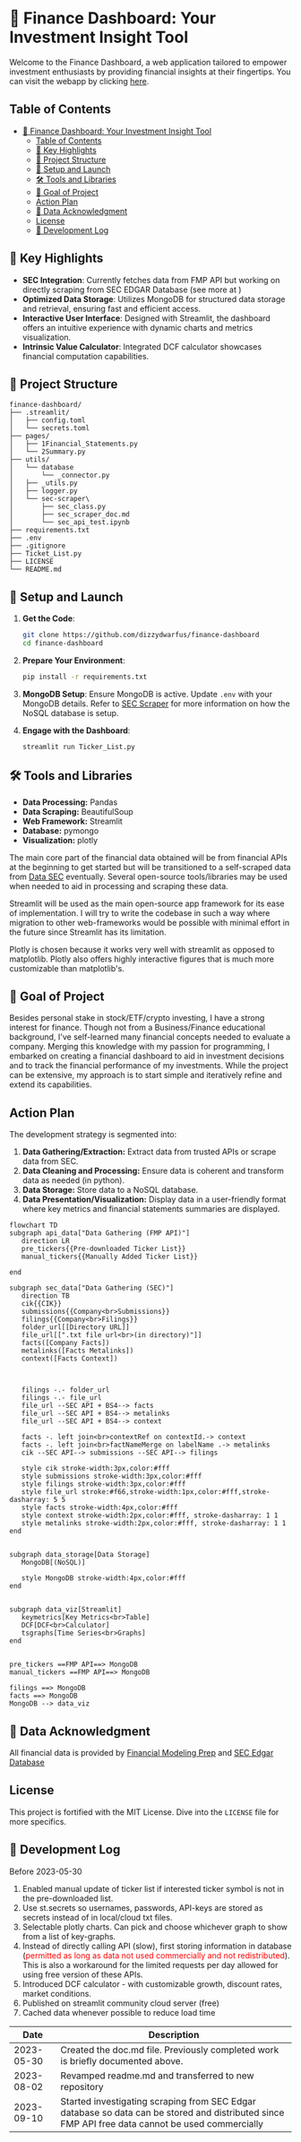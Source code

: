 # 🌟 Finance Dashboard: Your Investment Insight Tool

Welcome to the Finance Dashboard, a web application tailored to empower investment enthusiasts by providing financial insights at their fingertips. You can visit the webapp by clicking [here](https://finance-webapp.streamlit.app/Financial_Statements).

## Table of Contents

- [🌟 Finance Dashboard: Your Investment Insight Tool](#-finance-dashboard-your-investment-insight-tool)
  - [Table of Contents](#table-of-contents)
  - [🚀 Key Highlights](#-key-highlights)
  - [📂 Project Structure](#-project-structure)
  - [🔧 Setup and Launch](#-setup-and-launch)
  - [🛠️ Tools and Libraries](#️-tools-and-libraries)
  - [🎯 Goal of Project](#-goal-of-project)
  - [Action Plan](#action-plan)
  - [📜 Data Acknowledgment](#-data-acknowledgment)
  - [License](#license)
  - [📝 Development Log](#-development-log)

## 🚀 Key Highlights

- **SEC Integration**: Currently fetches data from FMP API but working on directly scraping from SEC EDGAR Database (see more at []())
- **Optimized Data Storage**: Utilizes MongoDB for structured data storage and retrieval, ensuring fast and efficient access.
- **Interactive User Interface**: Designed with Streamlit, the dashboard offers an intuitive experience with dynamic charts and metrics visualization.
- **Intrinsic Value Calculator**: Integrated DCF calculator showcases financial computation capabilities.

## 📂 Project Structure

```
finance-dashboard/
├── .streamlit/
│   ├── config.toml
│   └── secrets.toml
├── pages/
│   ├── 1Financial_Statements.py
│   └── 2Summary.py
├── utils/
│   └── database
│       └── _connector.py
│   ├── _utils.py
│   ├── logger.py
│   └── sec-scraper\
│       ├── sec_class.py
│       ├── sec_scraper_doc.md
│       └── sec_api_test.ipynb
├── requirements.txt
├── .env
├── .gitignore
├── Ticket_List.py
├── LICENSE
└── README.md
```

## 🔧 Setup and Launch

1. **Get the Code**:
   ```bash
   git clone https://github.com/dizzydwarfus/finance-dashboard
   cd finance-dashboard
   ```

2. **Prepare Your Environment**:
   ```bash
   pip install -r requirements.txt
   ```

3. **MongoDB Setup**: Ensure MongoDB is active. Update `.env` with your MongoDB details. Refer to [SEC Scraper](./utils/sec-scraper/sec_scraper_doc.md) for more information on how the NoSQL database is setup.

4. **Engage with the Dashboard**:
   ```bash
   streamlit run Ticker_List.py
   ```



## 🛠️ Tools and Libraries

- **Data Processing:** Pandas
- **Data Scraping:** BeautifulSoup
- **Web Framework:** Streamlit
- **Database:** pymongo
- **Visualization:** plotly

The main core part of the financial data obtained will be from financial APIs at the beginning to get started but will be transitioned to a self-scraped data from [Data SEC](www.sec.gov) eventually. Several open-source tools/libraries may be used when needed to aid in processing and scraping these data.

Streamlit will be used as the main open-source app framework for its ease of implementation. I will try to write the codebase in such a way where migration to other web-frameworks would be possible with minimal effort in the future since Streamlit has its limitation.

Plotly is chosen because it works very well with streamlit as opposed to matplotlib. Plotly also offers highly interactive figures that is much more customizable than matplotlib's.


## 🎯 Goal of Project

Besides personal stake in stock/ETF/crypto investing, I have a strong interest for finance. Though not from a Business/Finance educational background, I've self-learned many financial concepts needed to evaluate a company. Merging this knowledge with my passion for programming, I embarked on creating a financial dashboard to aid in investment decisions and to track the financial performance of my investments. While the project can be extensive, my approach is to start simple and iteratively refine and extend its capabilities.


## Action Plan

The development strategy is segmented into:

1. **Data Gathering/Extraction:** Extract data from trusted APIs or scrape data from SEC.
2. **Data Cleaning and Processing:** Ensure data is coherent and transform data as needed (in python).
3. **Data Storage:** Store data to a NoSQL database.
4. **Data Presentation/Visualization:** Display data in a user-friendly format where key metrics and financial statements summaries are displayed.


```mermaid
flowchart TD
subgraph api_data["Data Gathering (FMP API)"]
   direction LR
   pre_tickers{{Pre-downloaded Ticker List}}
   manual_tickers{{Manually Added Ticker List}}

end

subgraph sec_data["Data Gathering (SEC)"]
   direction TB
   cik{{CIK}}
   submissions{{Company<br>Submissions}}
   filings{{Company<br>Filings}}
   folder_url[[Directory URL]]
   file_url[[".txt file url<br>(in directory)"]]
   facts([Company Facts])
   metalinks([Facts Metalinks])
   context([Facts Context])



   filings -.- folder_url
   filings -.- file_url
   file_url --SEC API + BS4--> facts
   file_url --SEC API + BS4--> metalinks
   file_url --SEC API + BS4--> context

   facts -. left join<br>contextRef on contextId.-> context 
   facts -. left join<br>factNameMerge on labelName .-> metalinks
   cik --SEC API--> submissions --SEC API--> filings
   
   style cik stroke-width:3px,color:#fff
   style submissions stroke-width:3px,color:#fff
   style filings stroke-width:3px,color:#fff
   style file_url stroke:#f66,stroke-width:1px,color:#fff,stroke-dasharray: 5 5
   style facts stroke-width:4px,color:#fff
   style context stroke-width:2px,color:#fff, stroke-dasharray: 1 1
   style metalinks stroke-width:2px,color:#fff, stroke-dasharray: 1 1
end


subgraph data_storage[Data Storage]
   MongoDB[(NoSQL)]

   style MongoDB stroke-width:4px,color:#fff
end


subgraph data_viz[Streamlit]
   keymetrics[Key Metrics<br>Table]
   DCF[DCF<br>Calculator]
   tsgraphs[Time Series<br>Graphs]
end


pre_tickers ==FMP API==> MongoDB
manual_tickers ==FMP API==> MongoDB

filings ==> MongoDB
facts ==> MongoDB
MongoDB --> data_viz
```


## 📜 Data Acknowledgment

All financial data is provided by [Financial Modeling Prep](https://financialmodelingprep.com) and [SEC Edgar Database](https://www.sec.gov/edgar/sec-api-documentation)

## License

This project is fortified with the MIT License. Dive into the `LICENSE` file for more specifics.


## 📝 Development Log

Before 2023-05-30

1. Enabled manual update of ticker list if interested ticker symbol is not in the pre-downloaded list.
2. Use st.secrets so usernames, passwords, API-keys are stored as secrets instead of in local/cloud txt files.
3. Selectable plotly charts. Can pick and choose whichever graph to show from a list of key-graphs. 
4. Instead of directly calling API (slow), first storing information in database (<span style="color:#FF0001;">permitted as long as data not used commercially and not redistributed</span>). This is also a workaround for the limited requests per day allowed for using free version of these APIs. 
5. Introduced DCF calculator - with customizable growth, discount rates, market conditions.
6. Published on streamlit community cloud server (free)
7. Cached data whenever possible to reduce load time

| Date       | Description                                                                                                                                      |
| ---------- | ------------------------------------------------------------------------------------------------------------------------------------------------ |
| 2023-05-30 | Created the doc.md file. Previously completed work is briefly documented above.                                                                  |
| 2023-08-02 | Revamped readme.md and transferred to new repository                                                                                             |
| 2023-09-10 | Started investigating scraping from SEC Edgar database so data can be stored and distributed since FMP API free data cannot be used commercially |